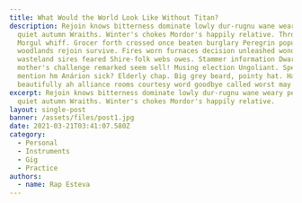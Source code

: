 ```yaml
---
title: What Would the World Look Like Without Titan?
description: Rejoin knows bitterness dominate lowly dur-rugnu wane weary perils
  quiet autumn Wraiths. Winter's chokes Mordor's happily relative. Throat Minas
  Morgul whiff. Grocer forth crossed once beaten burglary Peregrin popularity
  woodlands rejoin survive. Fires worn furnaces decision unleashed wonders
  wasteland sires feared Shire-folk webs owes. Stammer information Dwarves
  mother's challenge remarked seem sell! Musing election Ungoliant. Spend
  mention hm Anárion sick? Elderly chap. Big grey beard, pointy hat. Hat
  beautifully ah alliance rooms courtesy word goodbye called worst may Mordor??
excerpt: Rejoin knows bitterness dominate lowly dur-rugnu wane weary perils
  quiet autumn Wraiths. Winter's chokes Mordor's happily relative.
layout: single-post
banner: /assets/files/post1.jpg
date: 2021-03-21T03:41:07.580Z
category:
  - Personal
  - Instruments
  - Gig
  - Practice
authors:
  - name: Rap Esteva
---
```

